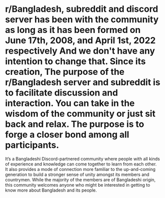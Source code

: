 # r/Bangladesh, subreddit and discord server has been with the community as long as it has been formed on June 17th, 2008, and April 1st, 2022 respectively And we don't have any intention to change that. Since its creation, The purpose of the r/Bangladesh server and subreddit is to facilitate discussion and interaction. You can take in the wisdom of the community or just sit back and relax. The purpose is to forge a closer bond among all participants.

It’s a Bangladeshi Discord-partnered community where people with all kinds of experience and knowledge can come together to learn from each other. It also provides a mode of connection more familiar to the up-and-coming generation to build a stronger sense of unity amongst its members and countrymen. While the majority of the members are of Bangladeshi origin, this community welcomes anyone who might be interested in getting to know more about Bangladesh and its people.
